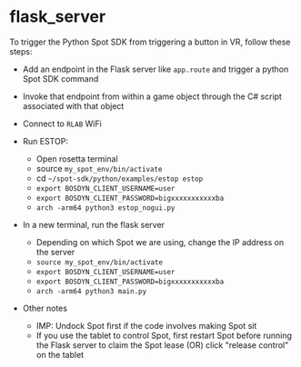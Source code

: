 # flask_server

To trigger the Python Spot SDK from triggering a button in VR, follow these steps:

- Add an endpoint in the Flask server like `app.route` and trigger a python Spot SDK command
- Invoke that endpoint from within a game object through the C# script associated with that object
- Connect to `RLAB` WiFi
- Run ESTOP:
  - Open rosetta terminal
  - source `my_spot_env/bin/activate`
  - cd `~/spot-sdk/python/examples/estop estop`
  - `export BOSDYN_CLIENT_USERNAME=user`
  - `export BOSDYN_CLIENT_PASSWORD=bigxxxxxxxxxxxba`
  - `arch -arm64 python3 estop_nogui.py`

- In a new terminal, run the flask server
  - Depending on which Spot we are using, change the IP address on the server
  - `source my_spot_env/bin/activate`
  - `export BOSDYN_CLIENT_USERNAME=user`
  - `export BOSDYN_CLIENT_PASSWORD=bigxxxxxxxxxxxba`
  - `arch -arm64 python3 main.py`
  
 - Other notes
    - IMP: Undock Spot first if the code involves making Spot sit
    - If you use the tablet to control Spot, first restart Spot before running the Flask server to claim the Spot lease (OR) click "release control" on the       tablet
